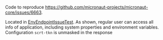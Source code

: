 Code to reproduce https://github.com/micronaut-projects/micronaut-core/issues/6663.

Located in [EnvEndpointIssueTest](src/test/java/com/ivyaz/env/endpoint/issue/EnvEndpointIssueTest.java). As shown, regular user can access all info of application, including system properties and environment variables. Configuration `scrt-tkn` is unmasked in the response